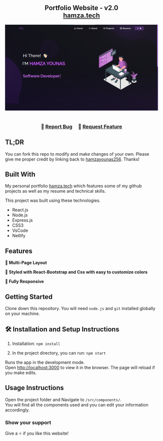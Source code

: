 <h2 align="center">
  Portfolio Website - v2.0<br/>
  <a href="https://hamzayounasportfolio.netlify.app/" target="_blank">hamza.tech</a>
</h2>
<div align="center">
  <img alt="Demo" src="./Images/readme-img1.png" />
</div>

<br/>

<h3 align="center">
    🔹
    <a href="https://github.com/hamzayounas256/Portfolio/issues">Report Bug</a> &nbsp; &nbsp;
    🔹
    <a href="https://github.com/hamzayounas256/Portfolio/issues">Request Feature</a>
</h3>

## TL;DR

You can fork this repo to modify and make changes of your own. Please give me proper credit by linking back to [hamzayounas256](https://github.com/hamzayounas256/Portfolio). Thanks!

## Built With

My personal portfolio <a href="https://hamzayounasportfolio.netlify.app/" target="\_blank">hamza.tech</a> which features some of my github projects as well as my resume and technical skills.<br/>

This project was built using these technologies.

- React.js
- Node.js
- Express.js
- CSS3
- VsCode
- Netlify

## Features

**📖 Multi-Page Layout**

**🎨 Styled with React-Bootstrap and Css with easy to customize colors**

**📱 Fully Responsive**

## Getting Started

Clone down this repository. You will need `node.js` and `git` installed globally on your machine.

## 🛠 Installation and Setup Instructions

1. Installation: `npm install`

2. In the project directory, you can run: `npm start`

Runs the app in the development mode.\
Open [http://localhost:3000](http://localhost:3000) to view it in the browser.
The page will reload if you make edits.

## Usage Instructions

Open the project folder and Navigate to `/src/components/`. <br/>
You will find all the components used and you can edit your information accordingly.

### Show your support

Give a ⭐ if you like this website!

<!-- <a href="https://www.buymeacoffee.com/soumyajit4419" target="_blank"><img src="https://cdn.buymeacoffee.com/buttons/v2/default-violet.png" alt="Buy Me A Coffee" height= "60px" width= "217px" ></a> -->
